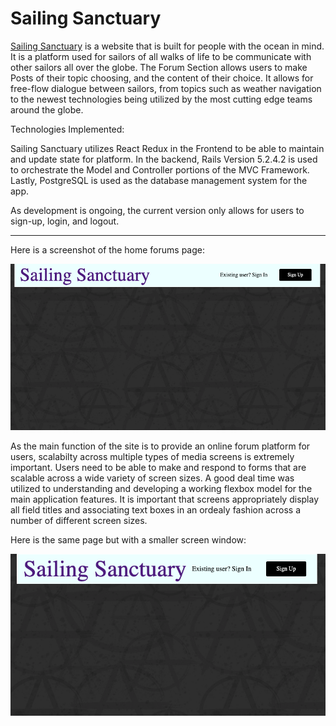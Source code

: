 # Sailing Sanctuary


[Sailing Sanctuary](https://sailing-anarchy.herokuapp.com/#/ "SailingSanctuary") is a website that is built for people with the ocean in mind.  It is a platform used for sailors of all walks of life to be communicate with other sailors all over the globe.  The Forum Section allows users to make Posts of their topic choosing, and the content of their choice.  It allows for free-flow dialogue between sailors, from topics such as weather navigation to the newest technologies being utilized by the most cutting edge teams around the globe. 

Technologies Implemented:

Sailing Sanctuary utilizes React Redux in the Frontend to be able to maintain and update state for platform. In the backend, Rails Version 5.2.4.2 is used to orchestrate the Model and Controller portions of the MVC Framework.  Lastly, PostgreSQL is used as the database management system for the app. 


As development is ongoing, the current version only allows for users to sign-up, login, and logout.
_______________________________________________________________________________________________________

Here is a screenshot of the home forums page:


![alt text](https://github.com/relynch91/SailingAnarchy/blob/master/pic_wide.png?raw=true "Home Page Wide")

As the main function of the site is to provide an online forum platform for users, scalabilty across multiple types of media screens is extremely important.  Users need to be able to make and respond to forms that are scalable across a wide variety of screen sizes.  A good deal time was utilized to understanding and developing a working flexbox model for the main application features.  It is important that screens appropriately display all field titles and associating text boxes in an ordealy fashion across a number of different screen sizes.

Here is the same page but with a smaller screen window:

![alt text](https://github.com/relynch91/SailingAnarchy/blob/master/pic_narrow.png?raw=true "Home Page Narrow")





